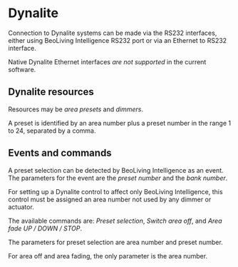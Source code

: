 Dynalite
========

Connection to Dynalite systems can be made via the RS232 interfaces,
either using BeoLiving Intelligence RS232 port or via an Ethernet to RS232
interface.

Native Dynalite Ethernet interfaces *are not supported* in the current
software.

Dynalite resources
------------------

Resources may be *area presets* and *dimmers*.

A preset is identified by an area number plus a preset number in the
range 1 to 24, separated by a comma.

Events and commands
-------------------

A preset selection can be detected by BeoLiving Intelligence as an event. The parameters
for the event are the *preset number* and the *bank number*.

For setting up a Dynalite control to affect only BeoLiving Intelligence, this control must
be assigned an area number not used by any dimmer or actuator.

The available commands are: *Preset selection*, *Switch area off*, and
*Area fade UP / DOWN / STOP*.

The parameters for preset selection are area number and preset number.

For area off and area fading, the only parameter is the area number.
